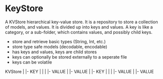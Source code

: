 # KeyStore

A KVStore hierarchical key-value store. It is a repository to store a collection of models, and values.
It is divided up into keys and values. A key is like a category, or a
sub-folder, which contains values, and possibly child keys.

- store and retrieve basic types (String, Int, etc.)
- store type safe models (decodable, encodable)
- has keys and values, keys are child stores
- keys can optionally be stored externally to a seperate file
- keys can be volatile



KVStore
   |
   |- KEY
   |   |
   |   |- VALUE
   |   |- VALUE
   |
   |- KEY
   |   |
   |   |- VALUE
   |   |- VALUE